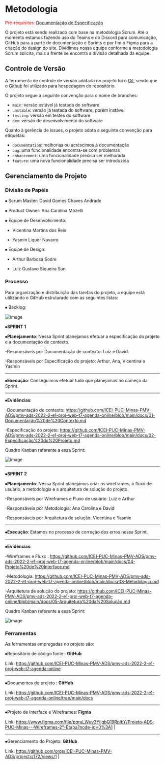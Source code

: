 
# Metodologia

<span style="color:red">Pré-requisitos: <a href="2-Especificação do Projeto.md"> Documentação de Especificação</a></span>

O projeto está sendo realizado com base na metodologia Scrum. Até o momento estamos fazendo uso do Teams e do Discord para comunicação, GitHub para a parte de documentação e Sprints e por fim o Figma para a criação do design do site. Dividimos nossa equipe conforme a metodologia Scrum solicita, mais a frente se encontra a divisão detalhada da equipe.

## Controle de Versão

A ferramenta de controle de versão adotada no projeto foi o
[Git](https://git-scm.com/), sendo que o [Github](https://github.com)
foi utilizado para hospedagem do repositório.

O projeto segue a seguinte convenção para o nome de branches:

- `main`: versão estável já testada do software
- `unstable`: versão já testada do software, porém instável
- `testing`: versão em testes do software
- `dev`: versão de desenvolvimento do software

Quanto à gerência de issues, o projeto adota a seguinte convenção para
etiquetas:

- `documentation`: melhorias ou acréscimos à documentação
- `bug`: uma funcionalidade encontra-se com problemas
- `enhancement`: uma funcionalidade precisa ser melhorada
- `feature`: uma nova funcionalidade precisa ser introduzida


## Gerenciamento de Projeto

### Divisão de Papéis

⦁	Scrum Master: David Gomes Chaves Andrade

⦁	Product Owner: Ana Carolina Mozelli

⦁	Equipe de Desenvolvimento:

-  	Vicentina Martins dos Reis

-   Yasmin Liquer Navarro

⦁	Equipe de Design:

-  	Arthur Barbosa Sodre

-   Luiz Gustavo Siqueira Sun


### Processo

Para organização e distribuição das tarefas do projeto, a equipe está utilizando o GitHub estruturado com as seguintes listas: 

⦁	Backlog:

![image](https://user-images.githubusercontent.com/114623537/196296102-5dbaddfe-77cc-4ffe-ad29-32d5e28d43ab.png)

⦁**SPRINT 1**

⦁**Planejamento**: Nessa Sprint planejamos efetuar a especificação do projeto e a documentação de contexto.

-Responsáveis por Documentação de contexto: Luiz e David.

-Responsáveis por Especificação do projeto: Arthur, Ana, Vicentina e Yasmin

-----------------------------------------------------------------------------------------------------------------------------------------------------------------------

⦁**Execução**: Conseguimos efetuar tudo que planejamos no começo da Sprint.

-----------------------------------------------------------------------------------------------------------------------------------------------------------------------

⦁**Evidências**: 

-Documentação de contexto: https://github.com/ICEI-PUC-Minas-PMV-ADS/pmv-ads-2022-2-e1-proj-web-t7-agenda-online/blob/main/docs/01-Documentação%20de%20Contexto.md

-Especificação do projeto: https://github.com/ICEI-PUC-Minas-PMV-ADS/pmv-ads-2022-2-e1-proj-web-t7-agenda-online/blob/main/docs/02-Especificação%20do%20Projeto.md

Quadro Kanban referente a essa Sprint:

![image](https://user-images.githubusercontent.com/114623537/196298841-fddfecd9-b823-439c-8cdd-c8b99d24b0a5.png)

-----------------------------------------------------------------------------------------------------------------------------------------------------------------------

⦁**SPRINT 2**

⦁**Planejamento**: Nessa Sprint planejamos criar os wireframes, o fluxo de usuário, a metodologia e a arquitetura de solução do projeto.

-Responsáveis por Wireframes e Fluxo de usuário: Luiz e Arthur

-Responsáveis por Metodologia: Ana Carolina e David

-Responsáveis por Arquitetura de solução: Vicentina e Yasmin

-----------------------------------------------------------------------------------------------------------------------------------------------------------------------

⦁**Execução**: Estamos no processo de correção dos erros nessa Sprint.

-----------------------------------------------------------------------------------------------------------------------------------------------------------------------

⦁**Evidências**: 

-Wireframes e Fluxo : https://github.com/ICEI-PUC-Minas-PMV-ADS/pmv-ads-2022-2-e1-proj-web-t7-agenda-online/blob/main/docs/04-Projeto%20de%20Interface.md

-Metodologia: https://github.com/ICEI-PUC-Minas-PMV-ADS/pmv-ads-2022-2-e1-proj-web-t7-agenda-online/blob/main/docs/03-Metodologia.md

-Arquitetura de solução do projeto: https://github.com/ICEI-PUC-Minas-PMV-ADS/pmv-ads-2022-2-e1-proj-web-t7-agenda-online/blob/main/docs/05-Arquitetura%20da%20Solução.md

Quadro Kanban referente a essa Sprint:

![image](https://user-images.githubusercontent.com/114623537/194782442-5f9683a1-82b1-4e93-8e1c-805d7d35257a.png)



### Ferramentas

As ferramentas empregadas no projeto são:

⦁Repositório de código fonte : **GitHub**

Link: https://github.com/ICEI-PUC-Minas-PMV-ADS/pmv-ads-2022-2-e1-proj-web-t7-agenda-online

-----------------------------------------------------------------------------------------------------------------------------------------------------------------------

⦁Documentos do projeto : **GitHub**

Link: https://github.com/ICEI-PUC-Minas-PMV-ADS/pmv-ads-2022-2-e1-proj-web-t7-agenda-online/tree/main/docs

-----------------------------------------------------------------------------------------------------------------------------------------------------------------------

⦁Projeto de Interface e  Wireframes: **Figma**

Link: https://www.figma.com/file/pqruLWuv3YijqbQ19RpIbY/Projeto-ADS-PUC-Minas---Wireframes-2°-Etapa?node-id=0%3A1 |

-----------------------------------------------------------------------------------------------------------------------------------------------------------------------

⦁Gerenciamento do Projeto: **GitHub**

Link: https://github.com/orgs/ICEI-PUC-Minas-PMV-ADS/projects/172/views/1 |
